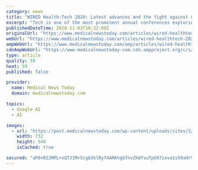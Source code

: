 ```yaml
---
category: news
title: "WIRED Health:Tech 2020: Latest advances and the fight against COVID-19"
excerpt: "Tech is one of the most prominent annual conferences exploring technological advances in medicine. This year, the main topics included artificial intelligence, remote surgical systems, and the ongoing fight against COVID-19."
publishedDateTime: 2020-11-03T10:32:00Z
originalUrl: "https://www.medicalnewstoday.com/articles/wired-healthtech-2020-latest-advances-and-the-fight-against-covid-19"
webUrl: "https://www.medicalnewstoday.com/articles/wired-healthtech-2020-latest-advances-and-the-fight-against-covid-19"
ampWebUrl: "https://www.medicalnewstoday.com/amp/articles/wired-healthtech-2020-latest-advances-and-the-fight-against-covid-19"
cdnAmpWebUrl: "https://www-medicalnewstoday-com.cdn.ampproject.org/c/s/www.medicalnewstoday.com/amp/articles/wired-healthtech-2020-latest-advances-and-the-fight-against-covid-19"
type: article
quality: 59
heat: 59
published: false

provider:
  name: Medical News Today
  domain: medicalnewstoday.com

topics:
  - Google AI
  - AI

images:
  - url: "https://post.medicalnewstoday.com/wp-content/uploads/sites/3/2020/10/GettyImages-1227071854_thumb.jpg"
    width: 732
    height: 549
    isCached: true

secured: "aP8+R2JMPL+xQTJ1M+Scgb3klRyf4AMAtgGTnvZkQfvuTpUX7zxvo1s59xHrVo/TkXvKlJOOq/8atE04hWLzEB+TSCrODhu7DYLL2xb2dnoGRHbkLfj92VXMkLAlZzkBjCZTjKMpDucwA8GmbIUlUiOJH6bbwZgOMZ1lpJ8NrApTsdNWSf4FtXuxpK6//oPv9AJ1jSD6Jio42QUWZ3s6iYWYW7Jc0a06Z+Gmdd2CBS3zoZZ5P+rUfwRlvIvlgj8oohOWahm8swhY/fb8E+AJXKO+u6/RtgM/l5m+ztcDrajl3+YewoJ8Q5vWGZyN/KKHG22lmsvzSj4sfXOvVLK3Yay/2EQTSpJp8Hh2XT88ogo=;TRt4XiDQLF/ZlMClVlX8IQ=="
---
```


